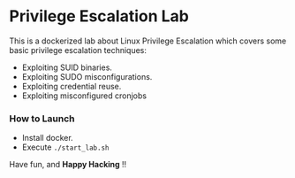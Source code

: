 # Privilege Escalation Lab
This is a dockerized lab about Linux Privilege Escalation which covers some basic privilege escalation techniques:
 - Exploiting SUID binaries.
 - Exploiting SUDO misconfigurations.
 - Exploiting credential reuse.
 - Exploiting misconfigured cronjobs

### How to Launch
  - Install docker.
  - Execute `./start_lab.sh`


Have fun, and **Happy Hacking** !!
